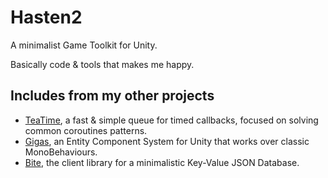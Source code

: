 # Hasten2

A minimalist Game Toolkit for Unity.

Basically code & tools that makes me happy.

## Includes from my other projects

- [TeaTime](https://github.com/alvivar/TeaTime), a fast & simple queue for timed callbacks, focused on solving common coroutines patterns.
- [Gigas](https://github.com/alvivar/Gigas), an Entity Component System for Unity that works over classic MonoBehaviours.
- [Bite](https://github.com/alvivar/bite), the client library for a minimalistic Key-Value JSON Database.
